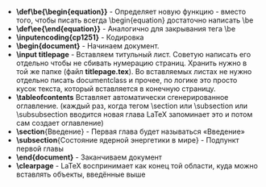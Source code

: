 - **\def\be{\begin{equation}}** - Определяет новую функцию - вместо того, чтобы писать всегда \begin{equation} достаточно написать \be
- **\def\ee{\end{equation}}** - Aналогично для закрывания тега \be
- **\inputencoding{cp1251}** - Кодировка
- **\begin{document}** - Начинаем документ.
- **\input titlepage** - Вставляем титульный лист. Советую написать его отдельно чтобы не сбивать нумерацию страниц. Хранить нужно в той же папке (файл **titlepage.tex**). Во вставляемых листах не нужно отдельно писать documentclass и прочее, по логике это просто кусок текста, который вставляется в конечную страницу.
- **\tableofcontents**
Вставляет автоматически сгенерированное оглавление. (каждый раз, когда тегом \section или \subsection или \subsubsection вводится новая глава LaTeX запоминает это и потом сам создает оглавление)
- **\section**{Введение} - Первая глава будет называться «Введение»
- **\subsection**{Состояние ядерной энергетики в мире} - Подпункт первой главы
- **\end{document}** - Заканчиваем документ
- **\clearpage** - LaTeX воспринимает как конец той области, куда можно вставлять объекты, введённые выше